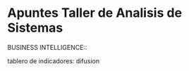 # Apuntes Taller de Analisis de Sistemas


BUSINESS INTELLIGENCE::


tablero de indicadores:         difusion

